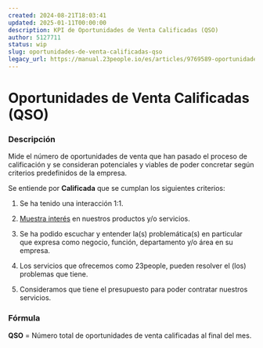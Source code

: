 ```yaml
---
created: 2024-08-21T18:03:41
updated: 2025-01-11T00:00:00
description: KPI de Oportunidades de Venta Calificadas (QSO)
author: 5127711
status: wip
slug: oportunidades-de-venta-calificadas-qso
legacy_url: https://manual.23people.io/es/articles/9769589-oportunidades-de-venta-calificadas-qso
---
```


# Oportunidades de Venta Calificadas (QSO)

### Descripción

Mide el número de oportunidades de venta que han pasado el proceso de
calificación y se consideran potenciales y viables de poder concretar según
criterios predefinidos de la empresa.

Se entiende por **Calificada** que se cumplan los siguientes criterios:

  1. Se ha tenido una interacción 1:1.

  2. [Muestra interés](https://docs.google.com/document/d/1XBdxztlImvuINt1NjNpRbZSEeXeKg39FeuJjbEVd9xI/edit#heading=h.ynyyxvlncm5v) en nuestros productos y/o servicios.

  3. Se ha podido escuchar y entender la(s) problemática(s) en particular que expresa como negocio, función, departamento y/o área en su empresa.

  4. Los servicios que ofrecemos como 23people, pueden resolver el (los) problemas que tiene.

  5. Consideramos que tiene el presupuesto para poder contratar nuestros servicios.

### Fórmula

**QSO** = Número total de oportunidades de venta calificadas al final del mes.
